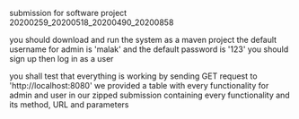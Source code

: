 submission for software project 20200259_20200518_20200490_20200858

you should download and run the system as a maven project
the default username for admin is 'malak' and the default password is '123'
you should sign up then log in as a user

you shall test that everything is working by sending GET request to 'http://localhost:8080' 
we provided a table with every functionality for admin and user in our zipped submission containing every functionality and its method, URL and parameters
